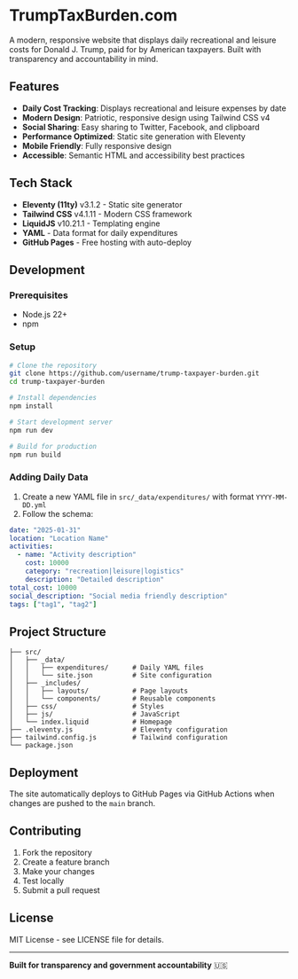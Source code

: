 # TrumpTaxBurden.com

A modern, responsive website that displays daily recreational and leisure costs for Donald J. Trump, paid for by American taxpayers. Built with transparency and accountability in mind.

## Features

- **Daily Cost Tracking**: Displays recreational and leisure expenses by date
- **Modern Design**: Patriotic, responsive design using Tailwind CSS v4
- **Social Sharing**: Easy sharing to Twitter, Facebook, and clipboard
- **Performance Optimized**: Static site generation with Eleventy
- **Mobile Friendly**: Fully responsive design
- **Accessible**: Semantic HTML and accessibility best practices

## Tech Stack

- **Eleventy (11ty)** v3.1.2 - Static site generator
- **Tailwind CSS** v4.1.11 - Modern CSS framework
- **LiquidJS** v10.21.1 - Templating engine
- **YAML** - Data format for daily expenditures
- **GitHub Pages** - Free hosting with auto-deploy

## Development

### Prerequisites

- Node.js 22+
- npm

### Setup

```bash
# Clone the repository
git clone https://github.com/username/trump-taxpayer-burden.git
cd trump-taxpayer-burden

# Install dependencies
npm install

# Start development server
npm run dev

# Build for production
npm run build
```

### Adding Daily Data

1. Create a new YAML file in `src/_data/expenditures/` with format `YYYY-MM-DD.yml`
2. Follow the schema:

```yaml
date: "2025-01-31"
location: "Location Name"
activities:
  - name: "Activity description"
    cost: 10000
    category: "recreation|leisure|logistics"
    description: "Detailed description"
total_cost: 10000
social_description: "Social media friendly description"
tags: ["tag1", "tag2"]
```

## Project Structure

```
├── src/
│   ├── _data/
│   │   ├── expenditures/      # Daily YAML files
│   │   └── site.json          # Site configuration
│   ├── _includes/
│   │   ├── layouts/           # Page layouts
│   │   └── components/        # Reusable components
│   ├── css/                   # Styles
│   ├── js/                    # JavaScript
│   └── index.liquid           # Homepage
├── .eleventy.js               # Eleventy configuration
├── tailwind.config.js         # Tailwind configuration
└── package.json
```

## Deployment

The site automatically deploys to GitHub Pages via GitHub Actions when changes are pushed to the `main` branch.

## Contributing

1. Fork the repository
2. Create a feature branch
3. Make your changes
4. Test locally
5. Submit a pull request

## License

MIT License - see LICENSE file for details.

---

**Built for transparency and government accountability** 🇺🇸